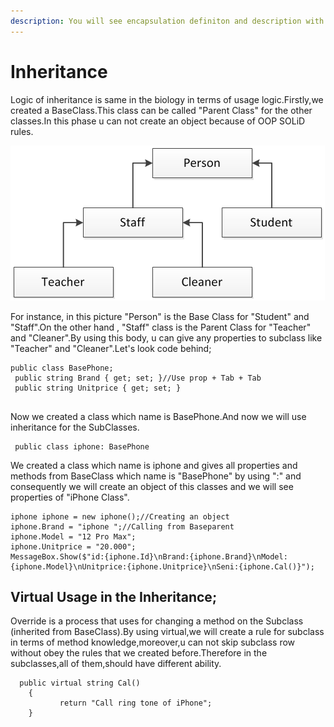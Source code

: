```yaml
---
description: You will see encapsulation definiton and description with an example.
---
```


# Inheritance

Logic of  inheritance is same in the biology in terms of usage logic.Firstly,we created a BaseClass.This class can be called "Parent Class" for the other classes.In this phase u can not create an object because of OOP SOLiD rules.



![](.gitbook/assets/unnamed.png)

For instance, in this picture "Person"  is the Base Class for "Student" and "Staff".On the other hand , "Staff" class is the Parent Class for "Teacher" and "Cleaner".By using this body, u can give any properties to subclass like "Teacher" and "Cleaner".Let's look code behind;

```text
public class BasePhone;
 public string Brand { get; set; }//Use prop + Tab + Tab
 public string Unitprice { get; set; }
 
```

  
Now we created a class which name is BasePhone.And now we will use inheritance for the SubClasses.

```text
 public class iphone: BasePhone
```

We created a class which name is iphone and gives all properties and methods from BaseClass which name is "BasePhone" by using ":" and consequently we will create an object of this classes and we will see properties of "iPhone Class".

```text
iphone iphone = new iphone();//Creating an object
iphone.Brand = "iphone ";//Calling from Baseparent
iphone.Model = "12 Pro Max";
iphone.Unitprice = "20.000";
MessageBox.Show($"id:{iphone.Id}\nBrand:{iphone.Brand}\nModel:{iphone.Model}\nUnitprice:{iphone.Unitprice}\nSeni:{iphone.Cal()}");
```

## Virtual Usage in the Inheritance;

Override is a process that uses for changing a method on the Subclass \(inherited from BaseClass\).By using virtual,we will create a rule for subclass in terms of method knowledge,moreover,u can not skip subclass row without obey the rules that we created before.Therefore in the subclasses,all of them,should have different ability.

```text
  public virtual string Cal()
    {
           return "Call ring tone of iPhone"; 
    }
```



